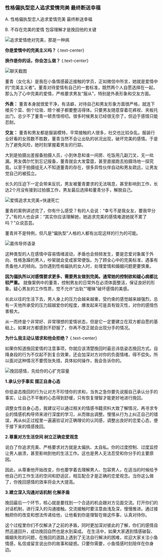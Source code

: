 ### 性格偏执型恋人追求爱情完美 最终断送幸福

A. 性格偏执型恋人追求爱情完美 最终断送幸福

B. 不存在完美的爱情 包容理解才是挽回他的关键

![追求爱情绝对完美，那是一种病](/im/images/articles/a3/a3_3/image1.png "追求爱情绝对完美，那是一种病")

**你是爱情中的完美主义吗？** {.text-center}

**换作是你的话，你会怎么做？** {.text-center}

![聊天截图](/im/images/articles/a3/a3_3/image2.png "聊天截图")

董青（女化名）是我在小鱼情感最近接触的学员，正如微信中所言，她就是爱情中的“完美主义者”。董青对待爱情有自己的一套标准，既然两个人自愿选择在一起，那么为了心中完美的爱情，严格要求男友“服从”，特别是外表形象和交友方面。

**外表：** 董青本身就很爱干净，有洁癖，对待自己和男友形象方面很严格，就连下楼买个菜、倒个垃圾、晾个被子都要整洁得体。只要男友随意穿着花裤衩、夹板托出门，总少不了董青一顿责怪唠叨。很多时候男友已经很无奈了，但迫于感情只能忍耐。

**交友：** 董青和男友都是服装模特，平常接触的人很多，社交也比较杂乱。服装行业好看的女孩数不胜数，董青当然不会让出轨的状况出现，破坏完美的感情。于是为了避免风险，她时刻掌握着男友的行踪。

大到是拍摄出差报备拍摄人员，小到休息和谁一间房、吃饭用几副刀叉，无一纰漏。男友偶尔忙到忘记报备，董青就会大发雷霆，甚至直接跑去拍摄场地一探究竟。以至于拍摄组无人不知道董青的存在，很多异性伙伴自动和男友疏远，让男友觉自己的被孤立。

长久的压迫下一定会带来反抗，男友被董青要求的无法喘息，甚至影响到工作，长达2个月没有接到过拍摄工作，男友最后选择和董青分手，解脱自己。

![爱情追求太完美=快速死亡](/im/images/articles/a3/a3_3/image3.png "爱情追求太完美=快速死亡")

董青的案例讲述完了，你有什么感受？有的人会说：“幸亏不是我女友，要我早分了。”有的人也会讲：“其实你应该理解她，她追求完美的感情难道她就不累了吗？”众说芸芸。

董青并不是特例，但凡是“偏执型”人格的人都有出现这样的行为的可能。

![嘉伟导师语录](/im/images/articles/a3/a3_3/image4.png "嘉伟导师语录")

这种类型的人在感情中容易情绪波动，矛盾也会频频发生，要是恋爱对象属于外向、性格急躁的男人，吵架就会变成家常便饭。为了顾全心中的完美标准，遇事有责备他人的倾向。当你遇到性格偏执的女人时，处理爱情和婚姻问题更要慎重。

**因为偏执所以对感情要求更多、需要男友做到完美。通常她的控制欲和疑心病都比较严重。** 就像案例中的董青，控制男友的日常外在必须体面整洁，保证良好的形象。疑心男友的工作性质，觉不允许“出轨”“暧昧”破坏感情的美感。

长此以往的生活下去，男人身上的压力会越来越重，受约束的感觉越来越强烈，总有一天他所承受的压力超越爱你的程度，爆发起来可是具有毁灭性，对你的感情伤害极大。

从一而终是个非常好、非常理想的爱情状态，但是它一定要建立在双方都自愿的基础上。如果对方都感到不舒服了，你再不改正就会出现分手的情况。

**为什么我主动认错求和他会拒绝？** {.text-center}

如果你知道挽回爱情的注意事项，你就应该清楚挽回时最忌讳低姿态挽回方式。自降身段的行为不仅起不到复合效果，还会加深对方对你的负面情绪，得不偿失。所以面对这种情况不要慌张失措，具体如何操作，我会告诉你的。

![挽回感情，先给你的心扩充容量](/im/images/articles/a3/a3_3/image5.png "挽回情感，先给你的心扩容")

**1.承认分手事实 摆正自身心态**

你低姿态挽回的行为让对方不珍惜你的求和，当务之急你要先说服自己承认分手的事实，让自己不平衡的心态得到舒缓，只有恢复理智才能更好地进行挽回。

调整女性自身心态，我建议可以通过相关的情感书籍资料大致了解情况，再寻求专业的情感机构导师来进行深度的学习，从而做出调整。慢慢从行为上纠正自己的错误，再从纠正过程里一遍遍验证对正确理论的认同感，调整出良好的恋爱心态，便于接下来的情感挽回。

**2.尊重对方生活空间 树立正确恋爱观念**

说白了你追求完美、严格要求对方就是太偏执、太自私。你的过度控制、过度监控让男人崩溃，甚至影响到他的生活工作。这也是男人无法忍受和你分手的主要原因。

因此，从尊重他开始改变，你也要学着去理解男人、包容男人，在适当的时候给予他自己的工作生活的空间和舒适区，相互配合才是正确的恋爱观念。当你这么做了，你挽回感情的效率将会大大提高。

**3.建立深入沟通对话机制 化解矛盾** 

挽回最后一个环节，核心就是要找到一个合适的机会跟对方见面交流。打开你们的对话机制，进行深入的沟通接触。交流接触时要注意由浅及深，慢慢推进。通过接触把你的改变和想法传递给他，让他看到你是理智在做这件事，认真对待你。

这个过程里你们不仅解决了之前的矛盾，同时更加深对彼此的了解，你们的感情自然迅速回升，成功挽回自然也是水到渠成。
在生活中，如果大家遇到情感破裂、婚姻失败的问题，在挽回的道路上遇到了无法自行解决的困难，欢迎大家关注小鱼情感，私信或留言说出你的故事和疑惑。只要你需要，小鱼情感时刻陪伴在你身边。
